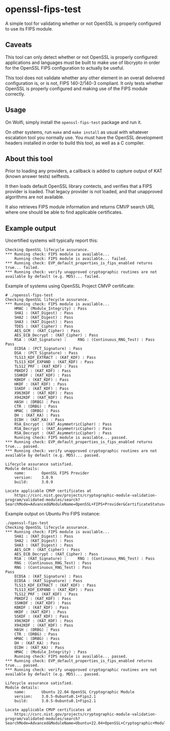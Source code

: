 # openssl-fips-test

A simple tool for validating whether or not OpenSSL is properly configured
to use its FIPS module.

## Caveats

This tool can only detect whether or not OpenSSL is properly configured:
applications and languages must be built to make use of libcrypto in order
for the OpenSSL FIPS configuration to actually be useful.

This tool does not validate whether any other element in an overall
delivered configuration is, or is not, FIPS 140-2/140-3 compliant.  It
only tests whether OpenSSL is properly configured and making use of the
FIPS module correctly.

## Usage

On Wolfi, simply install the `openssl-fips-test` package and run it.

On other systems, run `make` and `make install` as usual with whatever
escalation tool you normally use.  You must have the OpenSSL development
headers installed in order to build this tool, as well as a C compiler.

## About this tool

Prior to loading any providers, a callback is added to capture output of KAT
(known answer tests) selftests.

It then loads default OpenSSL library contects, and verifies that a FIPS
provider is loaded. That legacy provider is not loaded, and that unapproved
algorithms are not available.

It also retrieves FIPS module information and returns CMVP search URL where one
should be able to find applicable certificates.

## Example output

Uncertified systems will typically report this:

```
Checking OpenSSL lifecycle assurance.
*** Running check: FIPS module is available...
    Running check: FIPS module is available... failed.
*** Running check: EVP_default_properties_is_fips_enabled returns true... failed.
*** Running check: verify unapproved cryptographic routines are not available by default (e.g. MD5)... failed.
```

Example of systems using OpenSSL Project CMVP certificate:

```
# ./openssl-fips-test
Checking OpenSSL lifecycle assurance.
*** Running check: FIPS module is available...
    HMAC : (Module_Integrity) : Pass
    SHA1 : (KAT_Digest) : Pass
    SHA2 : (KAT_Digest) : Pass
    SHA3 : (KAT_Digest) : Pass
    TDES : (KAT_Cipher) : Pass
    AES_GCM : (KAT_Cipher) : Pass
    AES_ECB_Decrypt : (KAT_Cipher) : Pass
    RSA : (KAT_Signature) :     RNG : (Continuous_RNG_Test) : Pass
Pass
    ECDSA : (PCT_Signature) : Pass
    DSA : (PCT_Signature) : Pass
    TLS13_KDF_EXTRACT : (KAT_KDF) : Pass
    TLS13_KDF_EXPAND : (KAT_KDF) : Pass
    TLS12_PRF : (KAT_KDF) : Pass
    PBKDF2 : (KAT_KDF) : Pass
    SSHKDF : (KAT_KDF) : Pass
    KBKDF : (KAT_KDF) : Pass
    HKDF : (KAT_KDF) : Pass
    SSKDF : (KAT_KDF) : Pass
    X963KDF : (KAT_KDF) : Pass
    X942KDF : (KAT_KDF) : Pass
    HASH : (DRBG) : Pass
    CTR : (DRBG) : Pass
    HMAC : (DRBG) : Pass
    DH : (KAT_KA) : Pass
    ECDH : (KAT_KA) : Pass
    RSA_Encrypt : (KAT_AsymmetricCipher) : Pass
    RSA_Decrypt : (KAT_AsymmetricCipher) : Pass
    RSA_Decrypt : (KAT_AsymmetricCipher) : Pass
    Running check: FIPS module is available... passed.
*** Running check: EVP_default_properties_is_fips_enabled returns true... passed.
*** Running check: verify unapproved cryptographic routines are not available by default (e.g. MD5)... passed.

Lifecycle assurance satisfied.
Module details:
	name:     	OpenSSL FIPS Provider
	version:  	3.0.9
	build:    	3.0.9

Locate applicable CMVP certificates at
    https://csrc.nist.gov/projects/cryptographic-module-validation-program/validated-modules/search?SearchMode=Advanced&ModuleName=OpenSSL+FIPS+Provider&CertificateStatus=Active&ValidationYear=0&SoftwareVersions=3.0.9
```

Example output on Ubuntu Pro FIPS instance:

```
./openssl-fips-test
Checking OpenSSL lifecycle assurance.
*** Running check: FIPS module is available...
    SHA1 : (KAT_Digest) : Pass
    SHA2 : (KAT_Digest) : Pass
    SHA3 : (KAT_Digest) : Pass
    AES_GCM : (KAT_Cipher) : Pass
    AES_ECB_Decrypt : (KAT_Cipher) : Pass
    RSA : (KAT_Signature) :     RNG : (Continuous_RNG_Test) : Pass
    RNG : (Continuous_RNG_Test) : Pass
    RNG : (Continuous_RNG_Test) : Pass
Pass
    ECDSA : (KAT_Signature) : Pass
    ECDSA : (KAT_Signature) : Pass
    TLS13_KDF_EXTRACT : (KAT_KDF) : Pass
    TLS13_KDF_EXPAND : (KAT_KDF) : Pass
    TLS12_PRF : (KAT_KDF) : Pass
    PBKDF2 : (KAT_KDF) : Pass
    SSHKDF : (KAT_KDF) : Pass
    KBKDF : (KAT_KDF) : Pass
    HKDF : (KAT_KDF) : Pass
    SSKDF : (KAT_KDF) : Pass
    X963KDF : (KAT_KDF) : Pass
    X942KDF : (KAT_KDF) : Pass
    HASH : (DRBG) : Pass
    CTR : (DRBG) : Pass
    HMAC : (DRBG) : Pass
    DH : (KAT_KA) : Pass
    ECDH : (KAT_KA) : Pass
    HMAC : (Module_Integrity) : Pass
    Running check: FIPS module is available... passed.
*** Running check: EVP_default_properties_is_fips_enabled returns true... passed.
*** Running check: verify unapproved cryptographic routines are not available by default (e.g. MD5)... passed.

Lifecycle assurance satisfied.
Module details:
	name:     	Ubuntu 22.04 OpenSSL Cryptographic Module
	version:  	3.0.5-0ubuntu0.1+Fips2.1
	build:    	3.0.5-0ubuntu0.1+Fips2.1

Locate applicable CMVP certificates at
    https://csrc.nist.gov/projects/cryptographic-module-validation-program/validated-modules/search?SearchMode=Advanced&ModuleName=Ubuntu+22.04+OpenSSL+Cryptographic+Module&CertificateStatus=Active&ValidationYear=0&SoftwareVersions=3.0.5
```
